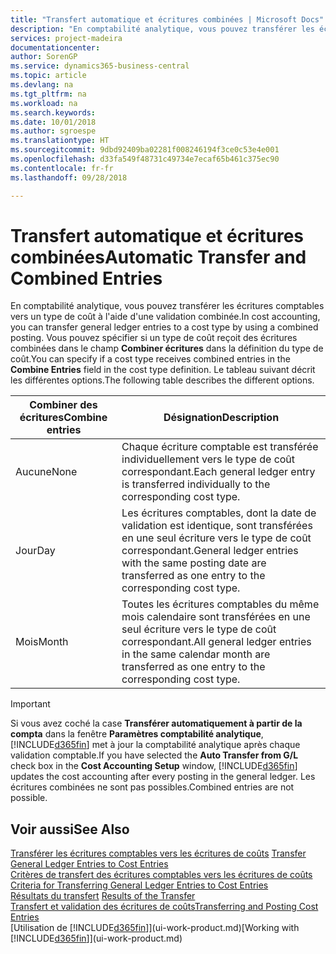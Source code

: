 ```yaml
---
title: "Transfert automatique et écritures combinées | Microsoft Docs"
description: "En comptabilité analytique, vous pouvez transférer les écritures comptables vers un type de coût à l'aide d'une validation combinée. Vous pouvez spécifier si un type de coût reçoit des écritures combinées dans le champ **Combiner écritures** dans la définition du type de coût. Le tableau suivant décrit les différentes options."
services: project-madeira
documentationcenter: 
author: SorenGP
ms.service: dynamics365-business-central
ms.topic: article
ms.devlang: na
ms.tgt_pltfrm: na
ms.workload: na
ms.search.keywords: 
ms.date: 10/01/2018
ms.author: sgroespe
ms.translationtype: HT
ms.sourcegitcommit: 9dbd92409ba02281f008246194f3ce0c53e4e001
ms.openlocfilehash: d33fa549f48731c49734e7ecaf65b461c375ec90
ms.contentlocale: fr-fr
ms.lasthandoff: 09/28/2018

---
```

# <a name="automatic-transfer-and-combined-entries"></a><span data-ttu-id="78f55-105">Transfert automatique et écritures combinées</span><span class="sxs-lookup"><span data-stu-id="78f55-105">Automatic Transfer and Combined Entries</span></span>
<span data-ttu-id="78f55-106">En comptabilité analytique, vous pouvez transférer les écritures comptables vers un type de coût à l'aide d'une validation combinée.</span><span class="sxs-lookup"><span data-stu-id="78f55-106">In cost accounting, you can transfer general ledger entries to a cost type by using a combined posting.</span></span> <span data-ttu-id="78f55-107">Vous pouvez spécifier si un type de coût reçoit des écritures combinées dans le champ **Combiner écritures** dans la définition du type de coût.</span><span class="sxs-lookup"><span data-stu-id="78f55-107">You can specify if a cost type receives combined entries in the **Combine Entries** field in the cost type definition.</span></span> <span data-ttu-id="78f55-108">Le tableau suivant décrit les différentes options.</span><span class="sxs-lookup"><span data-stu-id="78f55-108">The following table describes the different options.</span></span>  

|<span data-ttu-id="78f55-109">Combiner des écritures</span><span class="sxs-lookup"><span data-stu-id="78f55-109">Combine entries</span></span>|<span data-ttu-id="78f55-110">Désignation</span><span class="sxs-lookup"><span data-stu-id="78f55-110">Description</span></span>|  
|---------------------|-----------------|  
|<span data-ttu-id="78f55-111">Aucune</span><span class="sxs-lookup"><span data-stu-id="78f55-111">None</span></span>|<span data-ttu-id="78f55-112">Chaque écriture comptable est transférée individuellement vers le type de coût correspondant.</span><span class="sxs-lookup"><span data-stu-id="78f55-112">Each general ledger entry is transferred individually to the corresponding cost type.</span></span>|  
|<span data-ttu-id="78f55-113">Jour</span><span class="sxs-lookup"><span data-stu-id="78f55-113">Day</span></span>|<span data-ttu-id="78f55-114">Les écritures comptables, dont la date de validation est identique, sont transférées en une seul écriture vers le type de coût correspondant.</span><span class="sxs-lookup"><span data-stu-id="78f55-114">General ledger entries with the same posting date are transferred as one entry to the corresponding cost type.</span></span>|  
|<span data-ttu-id="78f55-115">Mois</span><span class="sxs-lookup"><span data-stu-id="78f55-115">Month</span></span>|<span data-ttu-id="78f55-116">Toutes les écritures comptables du même mois calendaire sont transférées en une seul écriture vers le type de coût correspondant.</span><span class="sxs-lookup"><span data-stu-id="78f55-116">All general ledger entries in the same calendar month are transferred as one entry to the corresponding cost type.</span></span>|  

> [!IMPORTANT]  
>  <span data-ttu-id="78f55-117">Si vous avez coché la case **Transférer automatiquement à partir de la compta** dans la fenêtre **Paramètres comptabilité analytique**, [!INCLUDE[d365fin](includes/d365fin_md.md)] met à jour la comptabilité analytique après chaque validation comptable.</span><span class="sxs-lookup"><span data-stu-id="78f55-117">If you have selected the **Auto Transfer from G/L** check box in the **Cost Accounting Setup** window, [!INCLUDE[d365fin](includes/d365fin_md.md)] updates the cost accounting after every posting in the general ledger.</span></span> <span data-ttu-id="78f55-118">Les écritures combinées ne sont pas possibles.</span><span class="sxs-lookup"><span data-stu-id="78f55-118">Combined entries are not possible.</span></span>  

## <a name="see-also"></a><span data-ttu-id="78f55-119">Voir aussi</span><span class="sxs-lookup"><span data-stu-id="78f55-119">See Also</span></span>  
 <span data-ttu-id="78f55-120">[Transférer les écritures comptables vers les écritures de coûts](finance-how-to-transfer-general-ledger-entries-to-cost-entries.md) </span><span class="sxs-lookup"><span data-stu-id="78f55-120">[Transfer General Ledger Entries to Cost Entries](finance-how-to-transfer-general-ledger-entries-to-cost-entries.md) </span></span>  
 <span data-ttu-id="78f55-121">[Critères de transfert des écritures comptables vers les écritures de coûts](finance-criteria-for-transferring-general-ledger-entries-to-cost-entries.md) </span><span class="sxs-lookup"><span data-stu-id="78f55-121">[Criteria for Transferring General Ledger Entries to Cost Entries](finance-criteria-for-transferring-general-ledger-entries-to-cost-entries.md) </span></span>  
 <span data-ttu-id="78f55-122">[Résultats du transfert](finance-results-of-the-transfer.md) </span><span class="sxs-lookup"><span data-stu-id="78f55-122">[Results of the Transfer](finance-results-of-the-transfer.md) </span></span>  
 [<span data-ttu-id="78f55-123">Transfert et validation des écritures de coûts</span><span class="sxs-lookup"><span data-stu-id="78f55-123">Transferring and Posting Cost Entries</span></span>](finance-transfer-and-post-cost-entries.md)  
 <span data-ttu-id="78f55-124">[Utilisation de [!INCLUDE[d365fin](includes/d365fin_md.md)]](ui-work-product.md)</span><span class="sxs-lookup"><span data-stu-id="78f55-124">[Working with [!INCLUDE[d365fin](includes/d365fin_md.md)]](ui-work-product.md)</span></span>

